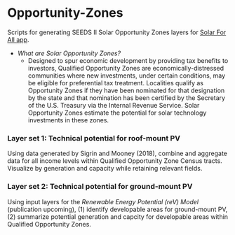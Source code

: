 # Opportunity-Zones

Scripts for generating SEEDS II Solar Opportunity Zones layers for [Solar For All app](https://maps.nrel.gov/solar-for-all/).

* _What are Solar Opportunity Zones?_   
    * Designed to spur economic development by providing tax benefits to investors, Qualified Opportunity Zones are economically-distressed communities where new investments, under certain conditions, may be eligible for preferential tax treatment. Localities qualify as Opportunity Zones if they have been nominated for that designation by the state and that nomination has been certified by the Secretary of the U.S. Treasury via the Internal Revenue Service. Solar Opportunity Zones estimate the potential for solar technology investments in these zones.  

### Layer set 1: Technical potential for roof-mount PV
Using data generated by Sigrin and Mooney (2018), combine and aggregate data for all income levels within Qualified Opportunity Zone Census tracts. Visualize by generation and capacity while retaining relevant fields. 

### Layer set 2: Technical potential for ground-mount PV
Using input layers for the _Renewable Energy Potential (reV) Model_ (publication upcoming), (1) identify developable areas for ground-mount PV, (2) summarize potential generation and capcity for developable areas within Qualified Opportunity Zones. 
